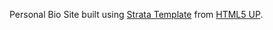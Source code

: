 Personal Bio Site built using [Strata Template](http://www.html5up.net/strata) from [HTML5 UP](http://html5up.net).
